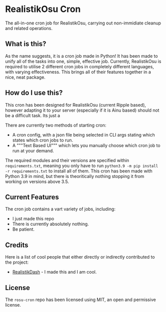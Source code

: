 # RealistikOsu Cron
The all-in-one cron job for RealistikOsu, carrying out non-immidiate cleanup and related operations.

## What is this?
As the name suggests, it is a cron job made in Python! It has been made to unify all of the tasks into one, simple, effective job. Currently, RealistikOsu is required to utilise 2 different cron jobs in completely different languages, with varying effectiveness. This brings all of their features together in a nice, neat package.

## How do I use this?
This cron has been designed for RealistikOsu (current Ripple based), however adapting it to your server (especially if it is Ainu based) should not be a difficult task.
Its just a 

There are currently two methods of starting cron:

- A cron config, with a json file being selected in CLI args stating which states which cron jobs to run.
- A """Text Based UI""" which lets you manually choose which cron job to run at your demand.

The required modules and their versions are specified within `requirements.txt`, meaning you only have to run `python3.9 -m pip install -r requirements.txt` to install all of them. This cron has been made with Python 3.9 in mind, but there is theoritically nothing stopping it from working on versions above 3.5.

## Current Features
The cron job contains a vart variety of jobs, including:
- I just made this repo
- There is currently absolutely nothing.
- Be patient.

## Credits
Here is a list of cool people that either directly or indirectly contributed to the project:
- [RealistikDash](https://github.com/RealistikDash) - I made this and I am cool.

## License
The `rosu-cron` repo has been licensed using MIT, an open and permissive license.
